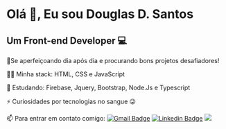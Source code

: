 # Olá 👋, Eu sou Douglas D. Santos 

Um Front-end Developer 💻
---

🚀Se aperfeiçoando dia após dia e procurando bons projetos desafiadores!

👨‍💻 Minha stack: HTML, CSS e JavaScript

:book: Estudando: Firebase, Jquery, Bootstrap, Node.Js e Typescript

⚡ Curiosidades por tecnologias no sangue 😜 


 📫 Para entrar em contato comigo: [![Gmail Badge](https://img.shields.io/badge/gmail-D14836?&style=for-the-badge&logo=gmail&logoColor=white)](Douglas.D.Santos.dev@gmail.com) [![Linkedin Badge](https://img.shields.io/badge/linkedin-%230077B5.svg?&style=for-the-badge&logo=linkedin&logoColor=white)](https://www.linkedin.com/in/douglas-santos-8442b41ba/)  [<img src="https://img.shields.io/badge/instagram-%23E4405F.svg?&style=for-the-badge&logo=instagram&logoColor=white" />](https://www.instagram.com/douglas_.1993/)





